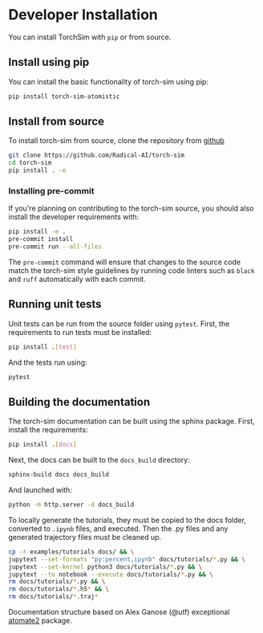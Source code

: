 # Developer Installation

You can install TorchSim with `pip` or from source.

## Install using pip

You can install the basic functionality of torch-sim using pip:

```bash
pip install torch-sim-atomistic
```

## Install from source

To install torch-sim from source, clone the repository from [github](https://github.com/Radical-AI/torch-sim)

```bash
git clone https://github.com/Radical-AI/torch-sim
cd torch-sim
pip install . -e
```

### Installing pre-commit

If you're planning on contributing to the torch-sim source, you should also install
the developer requirements with:

```bash
pip install -e .
pre-commit install
pre-commit run --all-files
```

The `pre-commit` command will ensure that changes to the source code match the
torch-sim style guidelines by running code linters such as `black` and `ruff` automatically with each commit.

## Running unit tests

Unit tests can be run from the source folder using `pytest`. First, the requirements
to run tests must be installed:

```bash
pip install .[test]
```

And the tests run using:

```bash
pytest
```

## Building the documentation

The torch-sim documentation can be built using the sphinx package. First, install the requirements:

```bash
pip install .[docs]
```

Next, the docs can be built to the `docs_build` directory:

```bash
sphinx-build docs docs_build
```

And launched with:

```bash
python -m http.server -d docs_build
```

To locally generate the tutorials, they must be copied to the docs folder,
converted to `.ipynb` files, and executed. Then the .py files and any generated
trajectory files must be cleaned up.

```bash
cp -r examples/tutorials docs/ && \
jupytext --set-formats "py:percent,ipynb" docs/tutorials/*.py && \
jupytext --set-kernel python3 docs/tutorials/*.py && \
jupytext --to notebook --execute docs/tutorials/*.py && \
rm docs/tutorials/*.py && \
rm docs/tutorials/*.h5* && \
rm docs/tutorials/*.traj*
```

Documentation structure based on Alex Ganose (@utf) exceptional
[atomate2](https://materialsproject.github.io/atomate2/) package.
